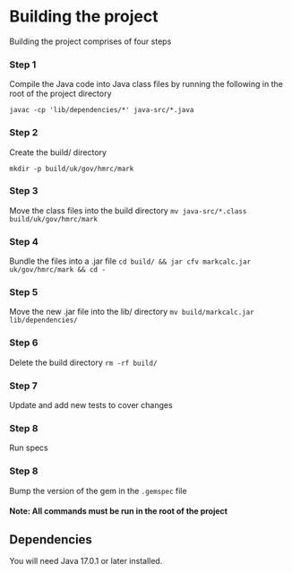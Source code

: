 # Building the project

Building the project comprises of four steps

### Step 1

Compile the Java code into Java class files by running the following in the root of the project directory

`javac -cp 'lib/dependencies/*' java-src/*.java`

### Step 2

Create the build/ directory

`mkdir -p build/uk/gov/hmrc/mark`

### Step 3

Move the class files into the build directory
`mv java-src/*.class build/uk/gov/hmrc/mark`

### Step 4

Bundle the files into a .jar file
`cd build/ && jar cfv markcalc.jar uk/gov/hmrc/mark && cd -`

### Step 5

Move the new .jar file into the lib/ directory
`mv build/markcalc.jar lib/dependencies/`

### Step 6

Delete the build directory
`rm -rf build/`

### Step 7

Update and add new tests to cover changes

### Step 8

Run specs

### Step 8

Bump the version of the gem in the `.gemspec` file

#### Note: All commands must be run in the root of the project

## Dependencies

You will need Java 17.0.1 or later installed.
